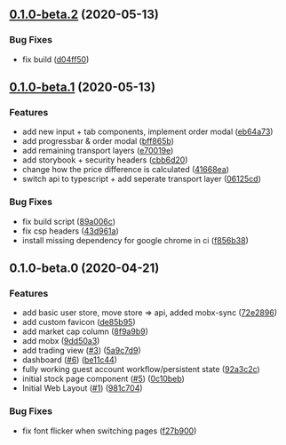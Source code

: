 ## [0.1.0-beta.2](https://github.com/fantasymarket/fantasymarket-app/compare/0.1.0-beta.1...0.1.0-beta.2) (2020-05-13)


### Bug Fixes

* fix build ([d04ff50](https://github.com/fantasymarket/fantasymarket-app/commit/d04ff50ead5caebfdeda2235a4bee50dde7dbdbf))

## [0.1.0-beta.1](https://github.com/fantasymarket/fantasymarket-app/compare/0.1.0-beta.0...0.1.0-beta.1) (2020-05-13)


### Features

* add new input + tab components, implement order modal ([eb64a73](https://github.com/fantasymarket/fantasymarket-app/commit/eb64a73d3926ccad1133bf4e4b56e53df8dbee0e))
* add progressbar & order modal ([bff865b](https://github.com/fantasymarket/fantasymarket-app/commit/bff865b40f1b2d5c6bee870143c5dad7c7dfef88))
* add remaining transport layers ([e70019e](https://github.com/fantasymarket/fantasymarket-app/commit/e70019e3b99f2206bc98a2899e43718e188b1bf1))
* add storybook + security headers ([cbb6d20](https://github.com/fantasymarket/fantasymarket-app/commit/cbb6d2003380af130ab4dfc8011fd9c54798b1e1))
* change how the price difference is calculated ([41668ea](https://github.com/fantasymarket/fantasymarket-app/commit/41668eaf811769dbcf8e2a82e7ed2d782125e0a8))
* switch api to typescript + add seperate transport layer ([06125cd](https://github.com/fantasymarket/fantasymarket-app/commit/06125cd5606b920cc9cd404f492ddb46e75a2456))


### Bug Fixes

* fix build script ([89a006c](https://github.com/fantasymarket/fantasymarket-app/commit/89a006cca731e5d391280fac38cd5891767afa9f))
* fix csp headers ([43d961a](https://github.com/fantasymarket/fantasymarket-app/commit/43d961a3440de81515d8dc359ce414ac9dcd4f8a))
* install missing dependency for google chrome in ci ([f856b38](https://github.com/fantasymarket/fantasymarket-app/commit/f856b38b169bd99f3b7eee01d0782f966c491104))

## 0.1.0-beta.0 (2020-04-21)


### Features

* add basic user store, move store => api, added mobx-sync ([72e2896](https://github.com/explodingcamera/fantasymarket-app/commit/72e289629cb78749dac286b61a7bae8207a3536b))
* add custom favicon ([de85b95](https://github.com/explodingcamera/fantasymarket-app/commit/de85b951be31d3a871d6883f3507be63b4959350))
* add market cap column ([8f9a9b9](https://github.com/explodingcamera/fantasymarket-app/commit/8f9a9b9a00b58766613ae26d6867fc8a4e7f5ee1))
* add mobx ([9dd50a3](https://github.com/explodingcamera/fantasymarket-app/commit/9dd50a35db1a4b328e23872d0df736fee13a9a2c))
* add trading view ([#3](https://github.com/explodingcamera/fantasymarket-app/issues/3)) ([5a9c7d9](https://github.com/explodingcamera/fantasymarket-app/commit/5a9c7d962a3faa6669c1ba7b10d1a72113aae2d1))
* dashboard ([#6](https://github.com/explodingcamera/fantasymarket-app/issues/6)) ([be11c44](https://github.com/explodingcamera/fantasymarket-app/commit/be11c44ce5fb72aa19ee7dd3c15585e9fde7c25d))
* fully working guest account workflow/persistent state ([92a3c2c](https://github.com/explodingcamera/fantasymarket-app/commit/92a3c2cd30ec49ce635d5d2fc30fde6047f68bcb))
* initial stock page component ([#5](https://github.com/explodingcamera/fantasymarket-app/issues/5)) ([0c10beb](https://github.com/explodingcamera/fantasymarket-app/commit/0c10bebb591a10e76f7d06db7683b1a3ee17c0da))
* Initial Web Layout ([#1](https://github.com/explodingcamera/fantasymarket-app/issues/1)) ([981c704](https://github.com/explodingcamera/fantasymarket-app/commit/981c7043070a4cab9aae3b594f9cb737dbb99c50))


### Bug Fixes

* fix font flicker when switching pages ([f27b900](https://github.com/explodingcamera/fantasymarket-app/commit/f27b9008aec019f9e1b30c596254b4d648043432))

